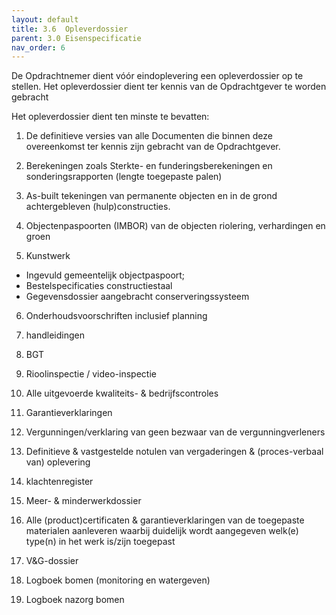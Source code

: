 ```yaml
---
layout: default
title: 3.6 	Opleverdossier    
parent: 3.0 Eisenspecificatie
nav_order: 6
---
```


De Opdrachtnemer dient vóór eindoplevering een opleverdossier op te stellen. Het opleverdossier dient ter kennis van de Opdrachtgever te worden gebracht 

Het opleverdossier dient ten minste te bevatten:  

1. De definitieve versies van alle Documenten die binnen deze overeenkomst ter kennis zijn gebracht van de Opdrachtgever.  

2. Berekeningen zoals Sterkte- en funderingsberekeningen en sonderingsrapporten (lengte toegepaste palen) 

3. As-built tekeningen van permanente objecten en in de grond achtergebleven (hulp)constructies.  

4. Objectenpaspoorten (IMBOR) van de objecten riolering, verhardingen en groen 

5. Kunstwerk 
* Ingevuld gemeentelijk objectpaspoort; 
* Bestelspecificaties constructiestaal 
* Gegevensdossier aangebracht conserveringssysteem 

6. Onderhoudsvoorschriften inclusief planning 

7. handleidingen 

8. BGT 

9. Rioolinspectie / video-inspectie 

10. Alle uitgevoerde kwaliteits- & bedrijfscontroles 

11. Garantieverklaringen  

12. Vergunningen/verklaring van geen bezwaar van de vergunningverleners  

13. Definitieve & vastgestelde notulen van vergaderingen & (proces-verbaal van) oplevering 

14. klachtenregister 

15. Meer- & minderwerkdossier 

16. Alle (product)certificaten & garantieverklaringen van de toegepaste materialen aanleveren waarbij duidelijk wordt aangegeven welk(e) type(n) in het werk is/zijn toegepast 

17. V&G-dossier 

18. Logboek bomen (monitoring en watergeven) 

19. Logboek nazorg bomen  
